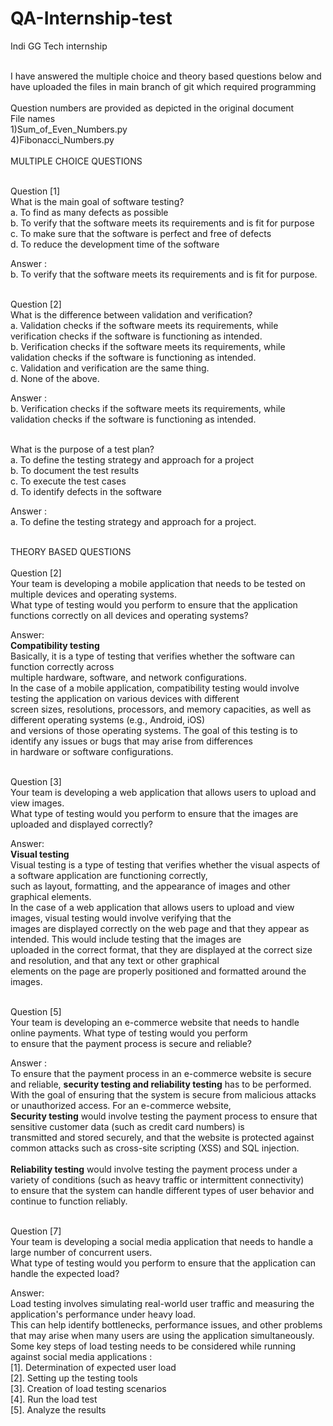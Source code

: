 # QA-Internship-test
Indi GG Tech internship


<br/> 
I have answered the multiple choice and theory based questions below and have uploaded the files in main branch of git which required programming<br/> <br/> 
Question numbers are provided as depicted in the original document<br/> 
File names<br/> 
1)Sum_of_Even_Numbers.py<br/> 
4)Fibonacci_Numbers.py<br/> 


<br/>
MULTIPLE CHOICE QUESTIONS<br/><br/>


Question [1] <br/>
What is the main goal of software testing? <br/>
a. To find as many defects as possible <br/>
b. To verify that the software meets its requirements and is fit for purpose <br/>
c. To make sure that the software is perfect and free of defects <br/>
d. To reduce the development time of the software <br/>

Answer : <br/>
b. To verify that the software meets its requirements and is fit for purpose. <br/><br/>

Question [2] <br/>
What is the difference between validation and verification?<br/>
a. Validation checks if the software meets its requirements, while verification checks if the software is functioning as intended.<br/>
b. Verification checks if the software meets its requirements, while validation checks if the software is functioning as intended.<br/>
c. Validation and verification are the same thing.<br/>
d. None of the above.<br/>

Answer : <br/>
b. Verification checks if the software meets its requirements, while validation checks if the software is functioning as intended.<br/><br/>

What is the purpose of a test plan?<br/>
a. To define the testing strategy and approach for a project<br/>
b. To document the test results<br/>
c. To execute the test cases<br/>
d. To identify defects in the software<br/>

Answer : <br/>
a. To define the testing strategy and approach for a project.<br/><br/>

THEORY BASED QUESTIONS<br/><br/>
Question [2]<br/>
Your team is developing a mobile application that needs to be tested on multiple devices and operating systems.<br/>
What type of testing would you perform to ensure that the application functions correctly on all devices and operating systems?<br/>

Answer:<br/>
<b>Compatibility testing</b><br/>
Basically, it is a type of testing that verifies whether the software can function correctly across<br/>
multiple hardware, software, and network configurations.<br/>
In the case of a mobile application, compatibility testing would involve testing the application on various devices with different <br/>
screen sizes, resolutions, processors, and memory capacities, as well as different operating systems (e.g., Android, iOS) <br/>
and versions of those operating systems. The goal of this testing is to identify any issues or bugs that may arise from differences <br/>
in hardware or software configurations.<br/><br/>

Question [3]<br/>
Your team is developing a web application that allows users to upload and view images.<br/>
What type of testing would you perform to ensure that the images are uploaded and displayed correctly?<br/>

Answer:<br/>
<b>Visual testing</b> <br/>
Visual testing is a type of testing that verifies whether the visual aspects of a software application are functioning correctly,<br/>
such as layout, formatting, and the appearance of images and other graphical elements.<br/>
In the case of a web application that allows users to upload and view images, visual testing would involve verifying that the <br/>
images are displayed correctly on the web page and that they appear as intended. This would include testing that the images are <br/>
uploaded in the correct format, that they are displayed at the correct size and resolution, and that any text or other graphical <br/>
elements on the page are properly positioned and formatted around the images. <br/><br/>

Question [5]<br/>
Your team is developing an e-commerce website that needs to handle online payments. What type of testing would you perform <br/>
to ensure that the payment process is secure and reliable?<br/>

Answer : <br/>
To ensure that the payment process in an e-commerce website is secure and reliable, <b>security testing and reliability testing</b> has to be performed.<br/>
With the goal of ensuring that the system is secure from malicious attacks or unauthorized access. For an e-commerce website, <br/> 
<b>Security testing</b> would involve testing the payment process to ensure that sensitive customer data (such as credit card numbers) is <br/> 
transmitted and stored securely, and that the website is protected against common attacks such as cross-site scripting (XSS) and SQL injection.<br/> <br/> 
<b>Reliability testing</b> would involve testing the payment process under a variety of conditions (such as heavy traffic or intermittent connectivity) <br/> 
to ensure that the system can handle different types of user behavior and continue to function reliably.<br/> <br/> 

Question [7]<br/>
Your team is developing a social media application that needs to handle a large number of concurrent users.<br/> 
What type of testing would you perform to ensure that the application can handle the expected load?<br>

Answer: <br/>
Load testing involves simulating real-world user traffic and measuring the application's performance under heavy load. <br/>
This can help identify bottlenecks, performance issues, and other problems that may arise when many users are using the application simultaneously.<br/>
Some key steps of load testing needs to be considered while running against social media applications : <br/>
[1]. Determination of expected user load <br/> 
[2]. Setting up the testing tools <br/> 
[3]. Creation of load testing scenarios<br/> 
[4]. Run the load test<br/> 
[5]. Analyze the results<br/> <br/> 

